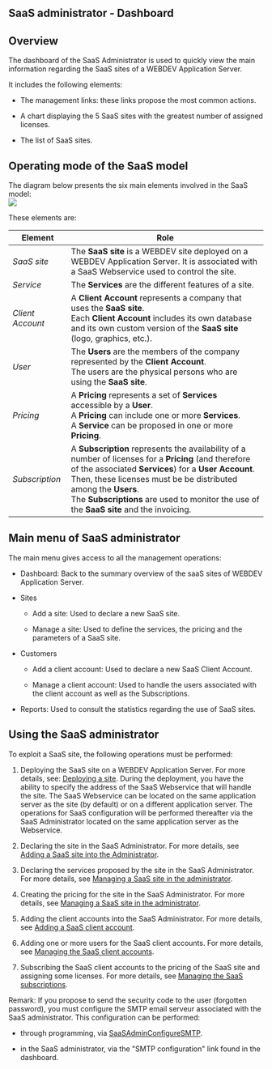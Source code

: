 
## SaaS administrator - Dashboard
			



## Overview
<a name="overview_ELTTEXTE000192"></a>
The dashboard of the SaaS Administrator is used to quickly view the main information regarding the SaaS sites of a WEBDEV Application Server.

It includes the following elements:

- The management links: these links propose the most common actions.

- A chart displaying the 5 SaaS sites with the greatest number of assigned licenses.

- The list of SaaS sites. 








## Operating mode of the SaaS model
<a name="operating_mode_the_saas_model_ELTTEXTE000216"></a>
The diagram below presents the six main elements involved in the SaaS model:
<br>![](https://doc.pcsoft.fr/en-US/images/image.awp?langid=3&name=SaaS_Fonctionnement.gif)


These elements are:

| Element | Role |
| --- | --- |
| *SaaS site* | The **SaaS site** is a WEBDEV site deployed on a WEBDEV Application Server. It is associated with a SaaS Webservice used to control the site. |
| *Service* | The **Services** are the different features of a site. |
| *Client Account* | A **Client Account** represents a company that uses the **SaaS site**.<br>Each **Client Account** includes its own database and its own custom version of the **SaaS site** (logo, graphics, etc.). |
| *User* | The **Users** are the members of the company represented by the **Client Account**.<br>The users are the physical persons who are using the **SaaS site**. |
| *Pricing* | A **Pricing** represents a set of **Services** accessible by a **User**.<br>A **Pricing** can include one or more **Services**.<br>A **Service** can be proposed in one or more **Pricing**. |
| *Subscription* | A **Subscription** represents the availability of a number of licenses for a **Pricing** (and therefore of the associated **Services**) for a **User Account**.<br>Then, these licenses must be be distributed among the **Users**.<br>The **Subscriptions** are used to monitor the use of the **SaaS site** and the invoicing. |







## Main menu of SaaS administrator
<a name="main_menu_saas_administrator_ELTTEXTE000240"></a>
The main menu gives access to all the management operations:

- Dashboard: Back to the summary overview of the saaS sites of WEBDEV Application Server.

- Sites

	- Add a site: Used to declare a new SaaS site.

	- Manage a site: Used to define the services, the pricing and the parameters of a SaaS site.




- Customers

	- Add a client account: Used to declare a new SaaS Client Account.

	- Manage a client account: Used to handle the users associated with the client account as well as the Subscriptions.




- Reports: Used to consult the statistics regarding the use of SaaS sites. 








## Using the SaaS administrator
<a name="using_the_saas_administrator_ELTTEXTE000264"></a>
To exploit a SaaS site, the following operations must be performed:

1. Deploying the SaaS site on a WEBDEV Application Server. 
	For more details, see: [Deploying a site](../Editeurs/2028039.md).
	During the deployment, you have the ability to specify the address of the SaaS Webservice that will handle the site.
	The SaaS Webservice can be located on the same application server as the site (by default) or on a different application server.
	The operations for SaaS configuration will be performed thereafter via the SaaS Administrator located on the same application server as the Webservice.

2. Declaring the site in the SaaS Administrator. 
	For more details, see [Adding a SaaS site into the Administrator](../SaaSAdminWeb/1600002.md).

3. Declaring the services proposed by the site in the SaaS Administrator. 
	For more details, see [Managing a SaaS site in the administrator](../SaaSAdminWeb/1600003.md).

4. Creating the pricing for the site in the SaaS Administrator. 
	For more details, see [Managing a SaaS site in the administrator](../SaaSAdminWeb/1600003.md).

5. Adding the client accounts into the SaaS Administrator. 
	For more details, see [Adding a SaaS client account](../SaaSAdminWeb/1600004.md).

6. Adding one or more users for the SaaS client accounts. 
	For more details, see [Managing the SaaS client accounts](../SaaSAdminWeb/1600005.md).

7. Subscribing the SaaS client accounts to the pricing of the SaaS site and assigning some licenses. 
	For more details, see [Managing the SaaS subscriptions](../SaaSAdminWeb/1600006.md).




Remark: If you propose to send the security code to the user (forgotten password), you must configure the SMTP email serveur associated with the SaaS administrator. This configuration can be performed: 

- through programming, via [SaaSAdminConfigureSMTP](../WDLang3/1000022592.md). 

- in the SaaS administrator, via the "SMTP configuration" link found in the dashboard.  





